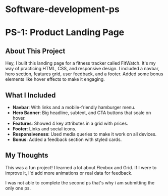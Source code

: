 # Software-development-ps
# PS-1: Product Landing Page

## About This Project
Hey, I built this landing page for a fitness tracker called FitWatch. It's my way of practicing HTML, CSS, and responsive design. I included a navbar, hero section, features grid, user feedback, and a footer. Added some bonus elements like hover effects to make it engaging.

## What I Included
- **Navbar**: With links and a mobile-friendly hamburger menu.
- **Hero Banner**: Big headline, subtext, and CTA buttons that scale on hover.
- **Features**: Showed 4 key attributes in a grid with prices.
- **Footer**: Links and social icons.
- **Responsiveness**: Used media queries to make it work on all devices.
- **Bonus**: Added a feedback section with styled cards.

## My Thoughts
This was a fun project! I learned a lot about Flexbox and Grid. If I were to improve it, I'd add more animations or real data for feedback.

I was not able to complete the second ps that's why i am submitting the only one ps.
